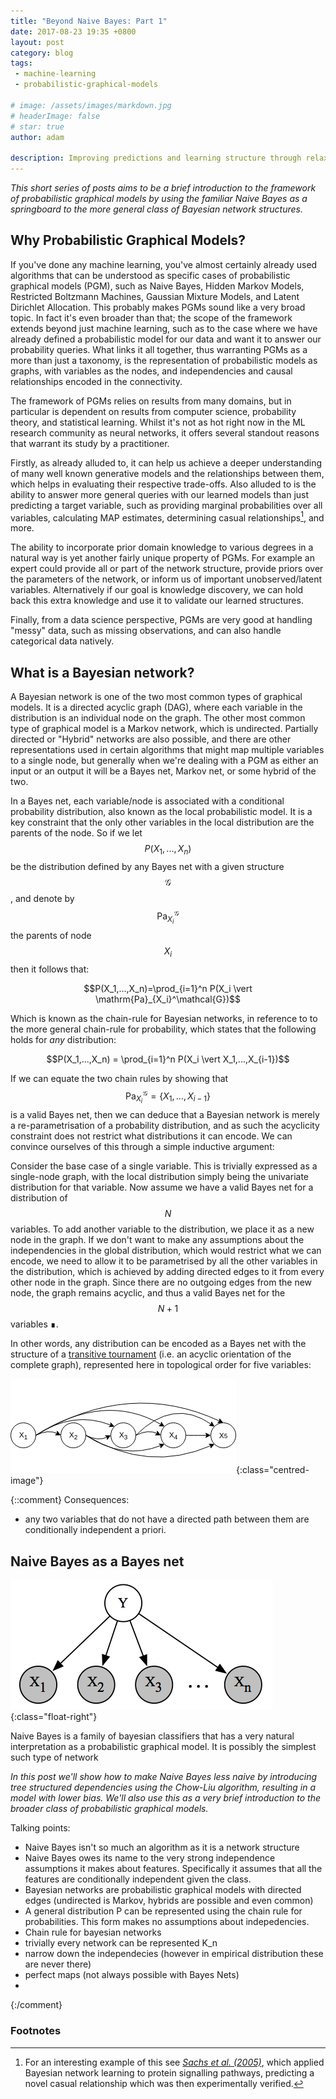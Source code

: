 ```yaml
---
title: "Beyond Naive Bayes: Part 1"
date: 2017-08-23 19:35 +0800
layout: post
category: blog
tags:
 - machine-learning
 - probabilistic-graphical-models

# image: /assets/images/markdown.jpg
# headerImage: false
# star: true
author: adam

description: Improving predictions and learning structure through relaxed independence assumptions
---
```


_This short series of posts aims to be a brief introduction to the framework of probabilistic graphical models by using the familiar Naive Bayes as a springboard to the more general class of Bayesian network structures._

## Why Probabilistic Graphical Models?

If you've done any machine learning, you've almost certainly already used algorithms that can be understood as specific cases of probabilistic graphical models (PGM), such as Naive Bayes, Hidden Markov Models, Restricted Boltzmann Machines, Gaussian Mixture Models, and Latent Dirichlet Allocation. This probably makes PGMs sound like a very broad topic. In fact it's even broader than that; the scope of the framework extends beyond just machine learning, such as to the case where we have already defined a probabilistic model for our data and want it to answer our probability queries. What links it all together, thus warranting PGMs as a more than just a taxonomy, is the representation of probabilistic models as graphs, with variables as the nodes, and independencies and causal relationships encoded in the connectivity.

The framework of PGMs relies on results from many domains, but in particular is dependent on results from computer science, probability theory, and statistical learning. Whilst it's not as hot right now in the ML research community as neural networks, it offers several standout reasons that warrant its study by a practitioner. 

Firstly, as already alluded to, it can help us achieve a deeper understanding of many well known generative models and the relationships between them, which helps in evaluating their respective trade-offs. Also alluded to is the ability to answer more general queries with our learned models than just predicting a target variable, such as providing marginal probabilities over all variables, calculating MAP estimates, determining casual relationships[^1], and more.

The ability to incorporate prior domain knowledge to various degrees in a natural way is yet another fairly unique property of PGMs. For example an expert could provide all or part of the network structure, provide priors over the parameters of the network, or inform us of important unobserved/latent variables. Alternatively if our goal is knowledge discovery, we can hold back this extra knowledge and use it to validate our learned structures. 

Finally, from a data science perspective, PGMs are very good at handling "messy" data, such as missing observations, and can also handle categorical data natively.

## What is a Bayesian network?

A Bayesian network is one of the two most common types of graphical models. It is a directed acyclic graph (DAG), where each variable in the distribution is an individual node on the graph. The other most common type of graphical model is a Markov network, which is undirected. Partially directed or "Hybrid" networks are also possible, and there are other representations used in certain algorithms that might map multiple variables to a single node, but generally when we're dealing with a PGM as either an input or an output it will be a Bayes net, Markov net, or some hybrid of the two.

In a Bayes net, each variable/node is associated with a conditional probability distribution, also known as the local probabilistic model. It is a key constraint that the only other variables in the local distribution are the parents of the node. So if we let $$P(X_1,...,X_n)$$ be the distribution defined by any Bayes net with a given structure $$\mathcal{G}$$, and denote by $$\mathrm{Pa}_{X_i}^\mathcal{G}$$ the parents of node $$X_i$$ then it follows that:

 $$P(X_1,...,X_n)=\prod_{i=1}^n P(X_i \vert \mathrm{Pa}_{X_i}^\mathcal{G})$$

Which is known as the chain-rule for Bayesian networks, in reference to to the more general chain-rule for probability, which states that the following holds for _any_ distribution:

$$P(X_1,...,X_n) = \prod_{i=1}^n P(X_i \vert X_1,...,X_{i-1})$$

If we can equate the two chain rules by showing that $$\mathrm{Pa}_{X_i}^\mathcal{G} = \{X_1,...,X_{i-1}\}$$ is a valid Bayes net, then we can deduce that a Bayesian network is merely a re-parametrisation of a probability distribution, and as such the acyclicity constraint does not restrict what distributions it can encode. We can convince ourselves of this through a simple inductive argument:

Consider the base case of a single variable. This is trivially expressed as a single-node graph, with the local distribution simply being the univariate distribution for that variable. Now assume we have a valid Bayes net for a distribution of $$N$$ variables. To add another variable to the distribution, we place it as a new node in the graph. If we don't want to make any assumptions about the independencies in the global distribution, which would restrict what we can encode, we need to allow it to be parametrised by all the other variables in the distribution, which is achieved by adding directed edges to it from every other node in the graph. Since there are no outgoing edges from the new node, the graph remains acyclic, and thus a valid Bayes net for the $$N+1$$ variables &#8718;.

In other words, any distribution can be encoded as a Bayes net with the structure of a [transitive tournament](https://en.wikipedia.org/wiki/Tournament_(graph_theory)) (i.e. an acyclic orientation of the complete graph), represented here in topological order for five variables:

![complete directed acyclic graph of five nodes, in topological order](/assets/images/K5-DAG-topo-order.png){:class="centred-image"}

{::comment}
Consequences:
- any two variables that do not have a directed path between them are conditionally independent a priori.

## Naive Bayes as a Bayes net

![naive bayes graphical structure](/assets/images/naive-bayes.png){:class="float-right"}

Naive Bayes is a family of bayesian classifiers that has a very natural interpretation as a probabilistic graphical model. It is possibly the simplest such type of network

<div style="clear: both;"></div>

_In this post we'll show how to make Naive Bayes less naive by introducing tree structured dependencies using the Chow-Liu algorithm, resulting in a model with lower bias. We'll also use this as a very brief introduction to the broader class of probabilistic graphical models._

Talking points:
- Naive Bayes isn't so much an algorithm as it is a network structure 
- Naive Bayes owes its name to the very strong independence assumptions it makes about features. Specifically it assumes that all the features are conditionally independent given the class.
- Bayesian networks are probabilistic graphical models with directed edges (undirected is Markov, hybrids are possible and even common)
- A general distribution P can be represented using the chain rule for probabilities. This form makes no assumptions about indepedencies.
- Chain rule for bayesian networks
- trivially every network can be represented K_n
- narrow down the independecies (however in empirical distribution these are never there)
- perfect maps (not always possible with Bayes Nets)
- 

{:/comment}

### Footnotes

[^1]: For an interesting example of this see _[Sachs et al. (2005)](http://science.sciencemag.org/content/sci/308/5721/523.full.pdf)_, which applied Bayesian network learning to protein signalling pathways, predicting a novel casual relationship which was then experimentally verified.
